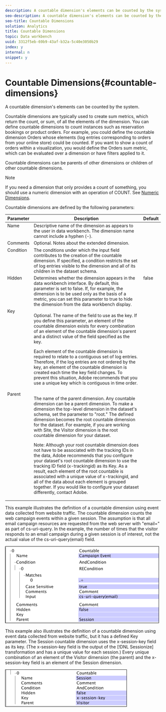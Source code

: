 ```yaml
---
description: A countable dimension's elements can be counted by the system.
seo-description: A countable dimension's elements can be counted by the system.
seo-title: Countable Dimensions
solution: Analytics
title: Countable Dimensions
topic: Data workbench
uuid: 3312f5eb-69b9-43af-b32a-5c40e3050b29
index: y
internal: n
snippet: y
---
```


# Countable Dimensions{#countable-dimensions}

A countable dimension's elements can be counted by the system.

 Countable dimensions are typically used to create sum metrics, which return the count, or sum, of all the elements of the dimension. You can define countable dimensions to count instances such as reservation bookings or product orders. For example, you could define the countable dimension Orders whose elements (log entries corresponding to orders from your online store) could be counted. If you want to show a count of orders within a visualization, you would define the Orders sum metric, which can be evaluated over a dimension or have filters applied to it.

Countable dimensions can be parents of other dimensions or children of other countable dimensions.

>[!NOTE]
>
>If you need a dimension that only provides a count of something, you should use a numeric dimension with an operation of COUNT. See [Numeric Dimensions](../../../../home/c-dataset-const-proc/c-ex-dim/c-types-ex-dim/c-num-dim.md#concept-8513b9afaff447c8b334410b565b91ed).

Countable dimensions are defined by the following parameters:

<table id="table_9F3F093F5B074EA68CA4DCE731161F6C"> 
 <thead> 
  <tr valign="top"> 
   <th colname="col1" class="entry"> Parameter </th> 
   <th colname="col2" class="entry"> Description </th> 
   <th colname="col3" class="entry"> Default </th> 
  </tr> 
 </thead>
 <tbody> 
  <tr valign="top"> 
   <td colname="col1"> Name </td> 
   <td colname="col2"> Descriptive name of the dimension as appears to the user in data workbench. The dimension name cannot include a hyphen (-). </td> 
   <td colname="col3"> </td> 
  </tr> 
  <tr valign="top"> 
   <td colname="col1"> Comments </td> 
   <td colname="col2"> Optional. Notes about the extended dimension. </td> 
   <td colname="col3"> </td> 
  </tr> 
  <tr valign="top"> 
   <td colname="col1"> Condition </td> 
   <td colname="col2"> The conditions under which the input field contributes to the creation of the countable dimension. If specified, a condition restricts the set of log entries visible to the dimension and all of its children in the dataset schema. </td> 
   <td colname="col3"> </td> 
  </tr> 
  <tr valign="top"> 
   <td colname="col1"> Hidden </td> 
   <td colname="col2"> Determines whether the dimension appears in the data workbench interface. By default, this parameter is set to false. If, for example, the dimension is to be used only as the basis of a metric, you can set this parameter to true to hide the dimension from the data workbench display. </td> 
   <td colname="col3"> false </td> 
  </tr> 
  <tr valign="top"> 
   <td colname="col1"> Key </td> 
   <td colname="col2"> <p>Optional. The name of the field to use as the key. If you define this parameter, an element of the countable dimension exists for every combination of an element of the countable dimension's parent and a distinct value of the field specified as the key. </p> <p> Each element of the countable dimension is required to relate to a contiguous set of log entries. Therefore, if the log entries are not ordered by the key, an element of the countable dimension is created each time the key field changes. To prevent this situation, Adobe recommends that you use a unique key which is contiguous in time order. </p> </td> 
   <td colname="col3"> </td> 
  </tr> 
  <tr valign="top"> 
   <td colname="col1"> Parent </td> 
   <td colname="col2"> <p>The name of the parent dimension. Any countable dimension can be a parent dimension. To make a dimension the top-level dimension in the dataset's schema, set the parameter to "root." The defined dimension becomes the root countable dimension for the dataset. For example, if you are working with Site, the Visitor dimension is the root countable dimension for your dataset. </p> <p> <p>Note:  Although your root countable dimension does not have to be associated with the tracking IDs in the data, Adobe recommends that you configure your dataset's root countable dimension to use the tracking ID field (x-trackingid) as its Key. As a result, each element of the root countable is associated with a unique value of x-trackingid, and all of the data about each element is grouped together. If you would like to configure your dataset differently, contact Adobe. </p> </p> </td> 
   <td colname="col3"> </td> 
  </tr> 
 </tbody> 
</table>

This example illustrates the definition of a countable dimension using event data collected from website traffic. The countable dimension counts the web campaign events within a given session. The assumption is that all email campaign resources are requested from the web server with "email=" as part of cs-uri-query. In the example, the number of times that the visitor responds to an email campaign during a given session is of interest, not the actual value of the cs-uri-query(email) field.

![](assets/cfg_Transformation_Dim_Countable.png)

This example also illustrates the definition of a countable dimension using event data collected from website traffic, but it has a defined Key parameter. The Session countable dimension uses the x-session-key field as its key. (The x-session-key field is the output of the [!DNL Sessionize] transformation and has a unique value for each session.) Every unique combination of an element of the Visitor dimension (the parent) and the x-session-key field is an element of the Session dimension.

![](assets/cfg_Transformation_Dim_Countable2.png)

